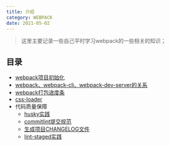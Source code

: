 ```yaml
---
title: 介绍
category: WEBPACK
date: 2021-05-02
---
```


> 这里主要记录一些自己平时学习webpack的一些相关的知识；

## 目录

- [webpack项目初始化](05_webpack项目初始化.md)
- [webpack、webpack-cli、webpack-dev-server的关系](10_webpack、webpack-cli、webpack-dev-server的关系.md)
- [webpack打包进度条](15_webpack打包进度条.md)
- [css-loader](16_css-loader.md)
- 代码质量保障
  - [husky实践](20_husky实践.md)
  - [commitlint提交规范](25_commitlint提交规范.md)
  - [生成项目CHANGELOG文件](30_生成项目CHANGELOG文件.md)
  - [lint-staged实践](35_lint-staged实践.md)
